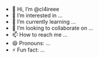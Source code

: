 - 👋 Hi, I’m @cl4ireee
- 👀 I’m interested in ...
- 🌱 I’m currently learning ...
- 💞️ I’m looking to collaborate on ...
- 📫 How to reach me ...
- 😄 Pronouns: ...
- ⚡ Fun fact: ...

<!---
cl4ireee/cl4ireee is a ✨ special ✨ repository because its `README.md` (this file) appears on your GitHub profile.
You can click the Preview link to take a look at your changes.
--->
